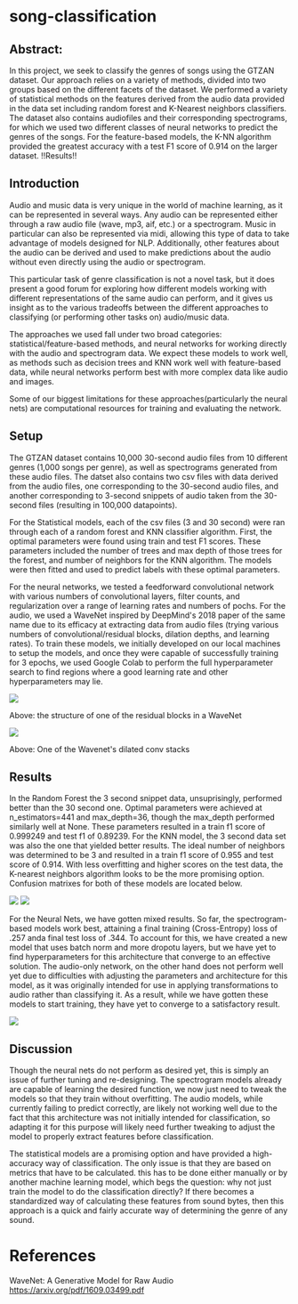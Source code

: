 # song-classification

## Abstract:
In this project, we seek to classify the genres of songs using the GTZAN dataset. Our approach relies on a variety of methods, divided into two groups based on the different facets of the dataset. We performed a variety of statistical methods on the features derived from the audio data provided in the data set including random forest and K-Nearest neighbors classifiers. The dataset also contains audiofiles and their corresponding spectrograms, for which we used two different classes of neural networks to predict the genres of the songs. For the feature-based models, the K-NN algorithm provided the greatest accuracy with a test F1 score of 0.914 on the larger dataset. !!Results!!

## Introduction
Audio and music data is very unique in the world of machine learning, as it can be represented in several ways. Any audio can be represented either through a raw audio file (wave, mp3, aif, etc.) or a spectrogram. Music in particular can also be represented via midi, allowing this type of data to take advantage of models designed for NLP. Additionally, other features about the audio can be derived and used to make predictions about the audio without even directly using the audio or spectrogram. 

This particular task of genre classification is not a novel task, but it does present a good forum for exploring how different models working with different representations of the same audio can perform, and it gives us insight as to the various tradeoffs between the different approaches to classifying (or performing other tasks on) audio/music data. 

The approaches we used fall under two broad categories: statistical/feature-based methods, and neural networks for working directly with the audio and spectrogram data. We expect these models to work well, as methods such as decision trees and KNN work well with feature-based data, while neural networks perform best with more complex data like audio and images. 

Some of our biggest limitations for these approaches(particularly the neural nets) are computational resources for training and evaluating the network.


## Setup
The GTZAN dataset contains 10,000 30-second audio files from 10 different genres (1,000 songs per genre), as well as spectrograms generated from these audio files. The datset also contains two csv files with data derived from the audio files, one corresponding to the 30-second audio files, and another corresponding to 3-second snippets of audio taken from the 30-second files (resulting in 100,000 datapoints). 

For the Statistical models, each of the csv files (3 and 30 second) were ran through each of a random forest and KNN classifier algorithm. First, the optimal parameters were found using train and test F1 scores. These parameters included the number of trees and max depth of those trees for the forest, and number of neighbors for the KNN algorithm. The models were then fitted and used to predict labels with these optimal parameters. 

For the neural networks, we tested a feedforward convolutional network with various numbers of convolutional layers, filter counts, and regularization over a range of learning rates and numbers of pochs. For the audio, we used a WaveNet inspired by DeepMind's 2018 paper of the same name due to its efficacy at extracting data from audio files (trying various numbers of convolutional/residual blocks, dilation depths, and learning rates). To train these models, we initially developed on our local machines to setup the models, and once they were capable of successfully training for 3 epochs, we used Google Colab to perform the full hyperparameter search to find regions where a good learning rate and other hyperparameters may lie.  

![](wavenet_res_block.png)

Above: the structure of one of the residual blocks in a WaveNet

![](wave_net_conv.png)

Above: One of the Wavenet's dilated conv stacks 

## Results

In the Random Forest the 3 second snippet data, unsuprisingly, performed better than the 30 second one. Optimal parameters were achieved at n_estimators=441 and max_depth=36, though the max_depth performed similarly well at None. These parameters resulted in a train f1 score of 0.999249 and test f1 of 0.89239. For the KNN model, the 3 second data set was also the one that yielded better results. The ideal number of neighbors was determined to be 3 and resulted in a train f1 score of 0.955 and test score of 0.914. With less overfitting and higher scores on the test data, the K-nearest neighbors algorithm looks to be the more promising option. Confusion matrixes for both of these models are located below.

![](KNN-3sec.png)
![](RandFor-3sec.png)

For the Neural Nets, we have gotten mixed results. So far, the spectrogram-based models work best, attaining a final training (Cross-Entropy) loss of .257 anda final test loss of .344. To account for this, we have created a new model that uses batch norm and more dropotu layers, but we have yet to find hyperparameters for this architecture that converge to an effective solution. The audio-only network, on the other hand does not perform well yet due to difficulties with adjusting the parameters and architecture for this model, as it was originally intended for use in applying transformations to audio rather than classifying it. As a result, while we have gotten these models to start training, they have yet to converge to a satisfactory result. 

![](spec_loss.png)

## Discussion

Though the neural nets do not perform as desired yet, this is simply an issue of further tuning and re-designing. The spectrogram models already are capable of learning the desired function, we now just need to tweak the models so that they train without overfitting. The audio models, while currently failing to predict correctly, are likely not working well due to the fact that this architecture was not initially intended for classification, so adapting it for this purpose will likely need further tweaking to adjust the model to properly extract features before classification. 

The statistical models are a promising option and have provided a high-accuracy way of classification. The only issue is that they are based on metrics that have to be calculated. this has to be done either manually or by another machine learning model, which begs the question: why not just train the model to do the classification directly? If there becomes a standardized way of calculating these features from sound bytes, then this approach is a quick and fairly accurate way of determining the genre of any sound.

# References
WaveNet: A Generative Model for Raw Audio https://arxiv.org/pdf/1609.03499.pdf
